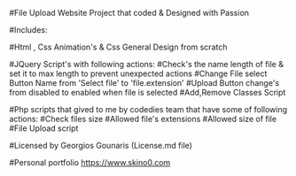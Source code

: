 #File Upload Website Project that coded & Designed with Passion

#Includes: 

#Html , Css Animation's & Css General Design from scratch 

#JQuery Script's with following actions:
#Check's the name length of file & set it to max length to prevent unexpected actions
#Change File select Button Name from 'Select file' to 'file.extension'
#Upload Button change's from disabled to enabled when file is selected
#Add,Remove Classes Script

#Php scripts that gived to me by codedies team that have some of following actions:
#Check files size
#Allowed file's extensions
#Allowed size of file
#File Upload script

#Licensed by Georgios Gounaris (License.md file)

#Personal portfolio https://www.skino0.com
